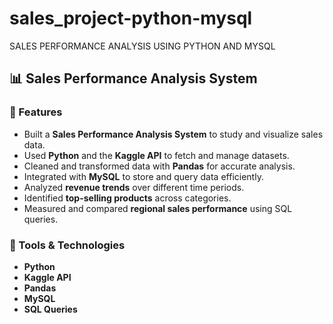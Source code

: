 # sales_project-python-mysql
SALES PERFORMANCE ANALYSIS USING PYTHON AND MYSQL    
## 📊 Sales Performance Analysis System  

### 🔹 Features  
- Built a **Sales Performance Analysis System** to study and visualize sales data.  
- Used **Python** and the **Kaggle API** to fetch and manage datasets.  
- Cleaned and transformed data with **Pandas** for accurate analysis.  
- Integrated with **MySQL** to store and query data efficiently.  
- Analyzed **revenue trends** over different time periods.  
- Identified **top-selling products** across categories.  
- Measured and compared **regional sales performance** using SQL queries.  

### 🔹 Tools & Technologies  
- **Python**  
- **Kaggle API**  
- **Pandas**  
- **MySQL**  
- **SQL Queries**  

